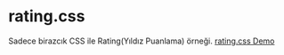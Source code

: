 # rating.css
Sadece birazcık CSS ile Rating(Yıldız Puanlama) örneği.
[rating.css Demo](http://emretekin.com.tr/rating.css/input-before.html)
